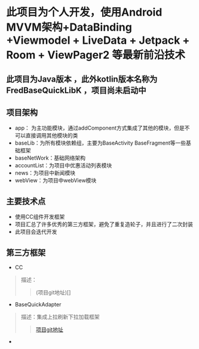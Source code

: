 # 此项目为个人开发，使用Android MVVM架构+DataBinding +Viewmodel + LiveData + Jetpack + Room + ViewPager2 等最新前沿技术
## 此项目为Java版本 ，此外kotlin版本名称为FredBaseQuickLibK ，项目尚未启动中

## 项目架构
* app： 为主功能模块，通过addComponent方式集成了其他的模块，但是不可以直接调用其他模块的类
* baseLib：为所有模块依赖组，主要为BaseActivity BaseFragment等一些基础框架
* baseNetWork：基础网络架构
* accountList：为项目中优惠活动列表模块
* news：为项目中新闻模块
* webView：为项目中webView模块

## 主要技术点
* 使用CC组件开发框架
* 项目汇总了许多优秀的第三方框架，避免了重复造轮子，并且进行了二次封装
* 此项目会迭代开发


## 第三方框架

* CC
>描述：
>> (项目git地址)[]

* BaseQuickAdapter
> 描述：集成上拉刷新下拉加载框架
>> [项目git地址](https://github.com/CymChad/BaseRecyclerViewAdapterHelper/blob/master/readme/0-BaseRecyclerViewAdapterHelper.md)

*
